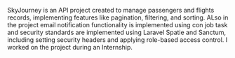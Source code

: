 SkyJourney is an API project created to manage passengers and flights records, implementing features like pagination, filtering, and sorting.
ALso in the project email notification functionality is implemented using con job task and security standards are implemented using Laravel 
Spatie and Sanctum, including setting security headers and applying role-based access control. I worked on the project during an Internship.

